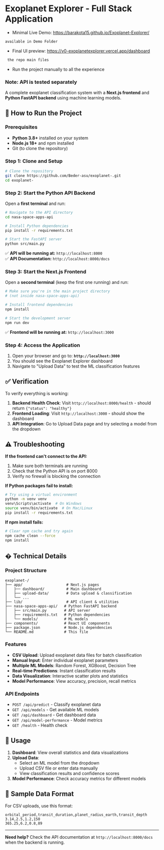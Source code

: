 # Exoplanet Explorer - Full Stack Application
 - Minimal Live Demo: https://barakota15.github.io/Exoplanet-Explorer/
```bash
available in Demo Folder
``` 
 - Final UI preview: https://v0-exoplanetexplorer.vercel.app/dashboard
```bash
 the repo main files
``` 
 - Run the project manually to all the experience
### Note: API is tested separately

A complete exoplanet classification system with a **Next.js frontend** and **Python FastAPI backend** using machine learning models.

## 🚀 How to Run the Project

### Prerequisites
- **Python 3.8+** installed on your system
- **Node.js 18+** and npm installed
- Git (to clone the repository)

### Step 1: Clone and Setup

```bash
# Clone the repository
git clone https://github.com/Beder-asu/exoplanet-.git
cd exoplanet-
```

### Step 2: Start the Python API Backend

Open a **first terminal** and run:

```bash
# Navigate to the API directory
cd nasa-space-apps-api

# Install Python dependencies
pip install -r requirements.txt

# Start the FastAPI server
python src/main.py
```

✅ **API will be running at:** `http://localhost:8000`  
✅ **API Documentation:** `http://localhost:8000/docs`

### Step 3: Start the Next.js Frontend

Open a **second terminal** (keep the first one running) and run:

```bash
# Make sure you're in the main project directory
# (not inside nasa-space-apps-api)

# Install frontend dependencies
npm install

# Start the development server
npm run dev
```

✅ **Frontend will be running at:** `http://localhost:3000`

### Step 4: Access the Application

1. Open your browser and go to: **`http://localhost:3000`**
2. You should see the Exoplanet Explorer dashboard
3. Navigate to "Upload Data" to test the ML classification features

## ✅ Verification

To verify everything is working:

1. **Backend Health Check**: Visit `http://localhost:8000/health` - should return `{"status": "healthy"}`
2. **Frontend Loading**: Visit `http://localhost:3000` - should show the dashboard
3. **API Integration**: Go to Upload Data page and try selecting a model from the dropdown

## ⚠️ Troubleshooting

**If the frontend can't connect to the API:**
1. Make sure both terminals are running
2. Check that the Python API is on port 8000
3. Verify no firewall is blocking the connection

**If Python packages fail to install:**
```bash
# Try using a virtual environment
python -m venv venv
venv\Scripts\activate  # On Windows
source venv/bin/activate  # On Mac/Linux
pip install -r requirements.txt
```

**If npm install fails:**
```bash
# Clear npm cache and try again
npm cache clean --force
npm install
```

## � Technical Details

### Project Structure
```
exoplanet-/
├── app/                    # Next.js pages
│   ├── dashboard/          # Main dashboard
│   ├── upload-data/        # Data upload & classification
│   └── ...
├── lib/                    # API client & utilities
├── nasa-space-apps-api/   # Python FastAPI backend
│   ├── src/main.py        # API server
│   ├── requirements.txt   # Python dependencies
│   └── models/            # ML models
├── components/            # React UI components
├── package.json           # Node.js dependencies
└── README.md              # This file
```

### Features
- **CSV Upload**: Upload exoplanet data files for batch classification
- **Manual Input**: Enter individual exoplanet parameters
- **Multiple ML Models**: Random Forest, XGBoost, Decision Tree
- **Real-time Predictions**: Instant classification results
- **Data Visualization**: Interactive scatter plots and statistics
- **Model Performance**: View accuracy, precision, recall metrics

### API Endpoints
- `POST /api/predict` - Classify exoplanet data
- `GET /api/models` - Get available ML models  
- `GET /api/dashboard` - Get dashboard data
- `GET /api/model-performance` - Model metrics
- `GET /health` - Health check

## 🌟 Usage

1. **Dashboard**: View overall statistics and data visualizations
2. **Upload Data**: 
   - Select an ML model from the dropdown
   - Upload CSV file or enter data manually
   - View classification results and confidence scores
3. **Model Performance**: Check accuracy metrics for different models

## 📁 Sample Data Format

For CSV uploads, use this format:
```csv
orbital_period,transit_duration,planet_radius_earth,transit_depth
3.14,2.5,1.2,150
365.25,6.2,0.8,89
```

---

**Need help?** Check the API documentation at `http://localhost:8000/docs` when the backend is running.
